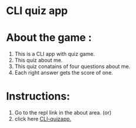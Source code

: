 # CLI quiz app 

# About the game :
1. This is a CLI app with quiz game.
 1. This quiz about me.
  1. This quiz conatains of four questions about me.
   1. Each right answer gets the score of one.



# Instructions: 

 1. Go to the repl link in the about area. (or)
  1. click here <a href ="https://replit.com/@prasannarames/quiz-app?v=1">CLI-quizapp.   